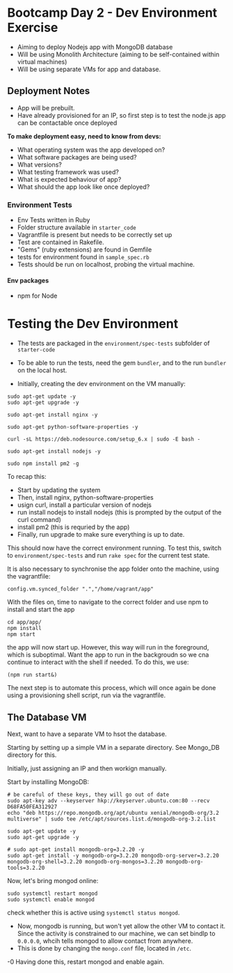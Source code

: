 # Bootcamp Day 2 - Dev Environment Exercise

- Aiming to deploy Nodejs app with MongoDB database
- Will be using Monolith Architecture (aiming to be self-contained within virtual machines)
- Will be using separate VMs for app and database.

## Deployment Notes

- App will be prebuilt.
- Have already provisioned for an IP, so first step is to test the node.js app can be contactable once deployed


**To make deployment easy, need to know from devs:**


- What operating system was the app developed on?
- What software packages are being used?
- What versions?
- What testing framework was used?
- What is expected behaviour of app?
- What should the app look like once deployed?

### Environment Tests

- Env Tests written in Ruby
- Folder structure available in ```starter_code```
- Vagrantfile is present but needs to be correctly set up
- Test are contained in Rakefile. 
- "Gems" (ruby extensions) are found in Gemfile
- tests for environment found in ```sample_spec.rb```
- Tests should be run on localhost, probing the virtual machine.

#### Env packages
- npm for Node

# Testing the Dev Environment

- The tests are packaged in the ```environment/spec-tests``` subfolder of ```starter-code```

- To be able to run the tests, need the gem ```bundler```, and to the run ```bundler``` on the local host.

- Initially, creating the dev environment on the VM manually:

``` 
sudo apt-get update -y
sudo apt-get upgrade -y

sudo apt-get install nginx -y

sudo apt-get python-software-properties -y

curl -sL https://deb.nodesource.com/setup_6.x | sudo -E bash -

sudo apt-get install nodejs -y

sudo npm install pm2 -g

```

To recap this:

- Start by updating the system
- Then, install nginx, python-software-properties
- usign curl, install a particular version of nodejs
- run install nodejs to install nodejs (this is prompted by the output of the curl command)
- install pm2 (this is requried by the app)
- Finally, run upgrade to make sure everything is up to date.

This should now have the correct environment running. To test this, switch to ```environment/spec-tests``` and run `rake spec` for the current test state.

It is also necessary to synchronise the app folder onto the machine, using the vagrantfile:

```
config.vm.synced_folder ".","/home/vagrant/app"
```

With the files on, time to navigate to the correct folder and use npm to install and start the app

```
cd app/app/
npm install
npm start
```

the app will now start up. However, this way will run in the foreground, which is suboptimal. Want the app to run in the backgroudn so we cna continue to interact with the shell if needed. To do this, we use:
```
(npm run start&) 
```



The next step is to automate this process, which will once again be done using a provisioning shell script, run via the vagrantfile.

## The Database VM

Next, want to have a separate VM to hsot the database.

Starting by setting up a simple VM in a separate directory. See Mongo_DB directory for this.

Initially, just assigning an IP and then workign manually.

Start by installing MongoDB:

```
# be careful of these keys, they will go out of date
sudo apt-key adv --keyserver hkp://keyserver.ubuntu.com:80 --recv D68FA50FEA312927
echo "deb https://repo.mongodb.org/apt/ubuntu xenial/mongodb-org/3.2 multiverse" | sudo tee /etc/apt/sources.list.d/mongodb-org-3.2.list

sudo apt-get update -y
sudo apt-get upgrade -y

# sudo apt-get install mongodb-org=3.2.20 -y
sudo apt-get install -y mongodb-org=3.2.20 mongodb-org-server=3.2.20 mongodb-org-shell=3.2.20 mongodb-org-mongos=3.2.20 mongodb-org-tools=3.2.20
```

Now, let's bring mongod online:

```
sudo systemctl restart mongod
sudo systemctl enable mongod
```

check whether this is active using `systemctl status mongod`.

- Now, mongodb is running, but won't yet allow the other VM to contact it. Since the activity is constrained to our machine, we can set bindIp to `0.0.0.0`, whcih tells mongod to allow contact from anywhere.
- This is done by changing the `mongo.conf` file, located in `/etc`.

-0 Having done this, restart mongod and enable again.